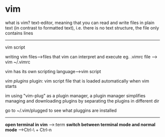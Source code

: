 # vim

what is vim?
text-editor, meaning that you can read and write files in plain text (in contrast to formatted text), i.e. there is no text structure, the file only contains lines

---
vim script

writing vim files-->files that vim can interpret and execute
eg. .vimrc file
--> vim ~/.vimrc

vim has its own scripting language-->vim script

*vim plugins*
plugin: vim script file that is loaded automatically when vim starts

im using "vim-plug" as a plugin manager, a plugin manager simplifies managing and downloading plugins by separating the plugins in different dir

go to ~/.vim/plugged to see what pluggins are installed

---
**open terminal in vim**
-->:term
**switch between terminal mode and normal mode**
-->Ctrl-\ + Ctrl-n
